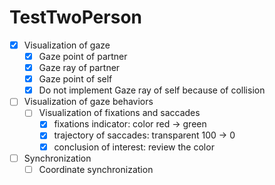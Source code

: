 # TestTwoPerson
- [x]  Visualization of gaze
    - [x]  Gaze point of partner
    - [x]  Gaze ray of partner
    - [x]  Gaze point of self
    - [x]  Do not implement Gaze ray of self because of collision
- [ ]  Visualization of gaze behaviors
    - [ ]  Visualization of fixations and saccades
        - [x]  fixations indicator: color red → green
        - [x]  trajectory of saccades: transparent 100 → 0
        - [x]  conclusion of interest: review the color
- [ ]  Synchronization
    - [ ]  Coordinate synchronization
